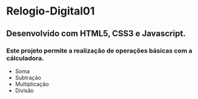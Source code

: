 # Relogio-Digital01
## Desenvolvido com HTML5, CSS3 e Javascript.

### Este projeto permite a realização de operações básicas com a cálculadora.
+ Soma
+ Subtração
+ Multiplicação
+ Divisão

